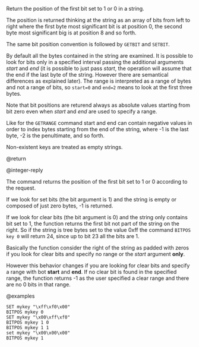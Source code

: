 Return the position of the first bit set to 1 or 0 in a string.

The position is returned thinking at the string as an array of bits from left to
right where the first byte most significant bit is at position 0, the second
byte most significant big is at position 8 and so forth.

The same bit position convention is followed by `GETBIT` and `SETBIT`.

By default all the bytes contained in the string are examined.
It is possible to look for bits only in a specified interval passing the additional arguments _start_ and _end_ (it is possible to just pass _start_, the operation will assume that the end if the last byte of the string. However there are semantical differences as explained later). The range is interpreted as a range of bytes and not a range of bits, so `start=0` and `end=2` means to look at the first three bytes.

Note that bit positions are returend always as absolute values starting from bit zero even when _start_ and _end_ are used to specify a range.

Like for the `GETRANGE` command start and end can contain negative values in
order to index bytes starting from the end of the string, where -1 is the last
byte, -2 is the penultimate, and so forth.

Non-existent keys are treated as empty strings.

@return

@integer-reply

The command returns the position of the first bit set to 1 or 0 according to the request.

If we look for set bits (the bit argument is 1) and the string is empty or composed of just zero bytes, -1 is returned.

If we look for clear bits (the bit argument is 0) and the string only contains bit set to 1, the function returns the first bit not part of the string on the right. So if the string is tree bytes set to the value 0xff the command `BITPOS key 0` will return 24, since up to bit 23 all the bits are 1.

Basically the function consider the right of the string as padded with zeros if you look for clear bits and specify no range or the _start_ argument **only**.

However this behavior changes if you are looking for clear bits and specify a range with bot __start__ and __end__. If no clear bit is found in the specified range, the function returns -1 as the user specified a clear range and there are no 0 bits in that range.

@examples

```cli
SET mykey "\xff\xf0\x00"
BITPOS mykey 0
SET mykey "\x00\xff\xf0"
BITPOS mykey 1 0
BITPOS mykey 1 1
set mykey "\x00\x00\x00"
BITPOS mykey 1
```
